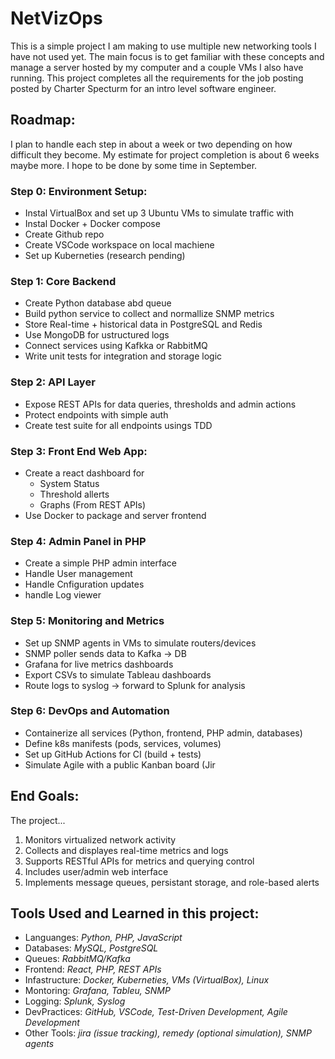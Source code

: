 # NetVizOps
This is a simple project I am making to use multiple new networking tools I have not used yet. The main focus is to get familiar with these concepts and manage a server hosted by my computer and a couple VMs I also have running. This project completes all the requirements for the job posting posted by Charter Specturm for an intro level software engineer.


## Roadmap:
I plan to handle each step in about a week or two depending on how difficult they become. My estimate for project completion is about 6 weeks maybe more. I hope to be done by some time in September. 
### Step 0: Environment Setup:
- Instal VirtualBox and set up 3 Ubuntu VMs to simulate traffic with
- Instal Docker + Docker compose
- Create Github repo
- Create VSCode workspace on local machiene
- Set up Kuberneties (research pending)

### Step 1: Core Backend
- Create Python database abd queue
- Build python service to collect and normallize SNMP metrics
- Store Real-time + historical data in PostgreSQL and Redis
- Use MongoDB for ustructured logs
- Connect services using Kafkka or RabbitMQ
- Write unit tests for integration and storage logic

### Step 2: API Layer
- Expose REST APIs for data queries, thresholds and admin actions
- Protect endpoints with simple auth
- Create test suite for all endpoints usings TDD

### Step 3: Front End Web App:
- Create a react dashboard for
  - System Status
  - Threshold allerts
  - Graphs (From REST APIs)
- Use Docker to package and server frontend
  
### Step 4: Admin Panel in PHP
- Create a simple PHP admin interface
- Handle User management
- Handle Cnfiguration updates
- handle Log viewer

### Step 5: Monitoring and Metrics
- Set up SNMP agents in VMs to simulate routers/devices
- SNMP poller sends data to Kafka → DB
- Grafana for live metrics dashboards
- Export CSVs to simulate Tableau dashboards
- Route logs to syslog → forward to Splunk for analysis

### Step 6: DevOps and Automation
- Containerize all services (Python, frontend, PHP admin, databases)
- Define k8s manifests (pods, services, volumes)
- Set up GitHub Actions for CI (build + tests)
- Simulate Agile with a public Kanban board (Jir

## End Goals:
The project...
1. Monitors virtualized network activity
2. Collects and displayes real-time metrics and logs
3. Supports RESTful APIs for metrics and querying control
4. Includes user/admin web interface
5. Implements message queues, persistant storage, and role-based alerts
   
## Tools Used and Learned in this project:
- Languanges: *Python, PHP, JavaScript*
- Databases: *MySQL, PostgreSQL*
- Queues: *RabbitMQ/Kafka*
- Frontend: *React, PHP, REST APIs*
- Infastructure: *Docker, Kuberneties, VMs (VirtualBox), Linux*
- Montoring: *Grafana, Tableu, SNMP*
- Logging: *Splunk, Syslog*
- DevPractices: *GitHub, VSCode, Test-Driven Development, Agile Development*
- Other Tools: *jira (issue tracking), remedy (optional simulation), SNMP agents*
